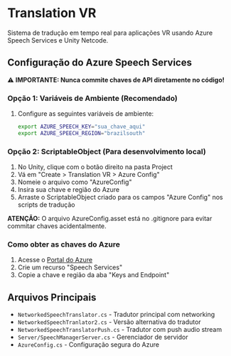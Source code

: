 # Translation VR

Sistema de tradução em tempo real para aplicações VR usando Azure Speech Services e Unity Netcode.

## Configuração do Azure Speech Services

⚠️ **IMPORTANTE: Nunca commite chaves de API diretamente no código!**

### Opção 1: Variáveis de Ambiente (Recomendado)

1. Configure as seguintes variáveis de ambiente:
   ```bash
   export AZURE_SPEECH_KEY="sua_chave_aqui"
   export AZURE_SPEECH_REGION="brazilsouth"
   ```

### Opção 2: ScriptableObject (Para desenvolvimento local)

1. No Unity, clique com o botão direito na pasta Project
2. Vá em "Create > Translation VR > Azure Config"
3. Nomeie o arquivo como "AzureConfig"
4. Insira sua chave e região do Azure
5. Arraste o ScriptableObject criado para os campos "Azure Config" nos scripts de tradução

**ATENÇÃO:** O arquivo AzureConfig.asset está no .gitignore para evitar commitar chaves acidentalmente.

### Como obter as chaves do Azure

1. Acesse o [Portal do Azure](https://portal.azure.com)
2. Crie um recurso "Speech Services"
3. Copie a chave e região da aba "Keys and Endpoint"

## Arquivos Principais

- `NetworkedSpeechTranslator.cs` - Tradutor principal com networking
- `NetworkedSpeechTranlator2.cs` - Versão alternativa do tradutor
- `NetworkedSpeechTranslatorPush.cs` - Tradutor com push audio stream
- `Server/SpeechManagerServer.cs` - Gerenciador de servidor
- `AzureConfig.cs` - Configuração segura do Azure